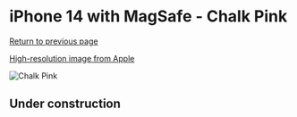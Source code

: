 # iPhone 14 with MagSafe - Chalk Pink

[Return to previous page](/iphone_14)

[High-resolution image from Apple](https://store.storeimages.cdn-apple.com/8756/as-images.apple.com/is/MPRX3?wid=4500&hei=4500&fmt=png)

<div style="width: 500px"><img src="/almost_uncompressed/MPRX3.webp" alt="Chalk Pink"></div>

## Under construction
